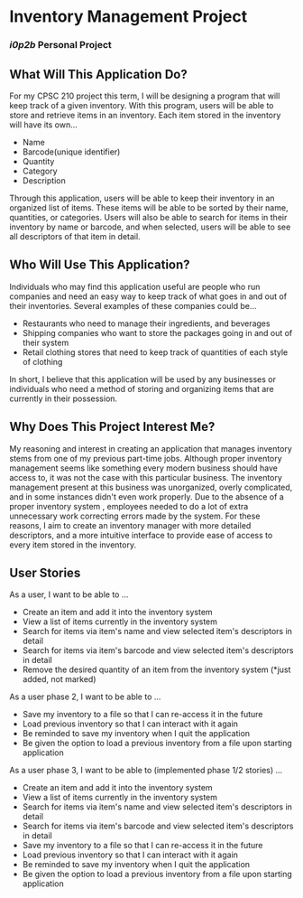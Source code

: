 # **Inventory Management Project**

### *i0p2b* Personal Project

## **What Will This Application Do?**

For my CPSC 210 project this term, I will be designing a program that will keep track of a given
inventory. With this program, users will be able to store and retrieve items in an inventory. Each item stored in
the inventory will have its own...
  
  - Name
  - Barcode(unique identifier)
  - Quantity
  - Category
  - Description
  
Through this application, users will be able to keep their inventory in an organized list of items. These items
will be able to be sorted by their name, quantities, or categories. Users will also be able to search
for items in their inventory by name or barcode, and when selected, users will be able to see all descriptors of
that item in detail.

## **Who Will Use This Application?**

Individuals who may find this application useful are people who run companies and need an easy way to keep track of what
goes in and out of their inventories. Several examples of these companies could be...
 
  - Restaurants who need to manage their ingredients, and beverages
  - Shipping companies who want to store the packages going in and out of their system
  - Retail clothing stores that need to keep track of quantities of each style of clothing

In short, I believe that this application will be used by any businesses or individuals who need a method of storing and
organizing items that are currently in their possession.

## **Why Does This Project Interest Me?**

My reasoning and interest in creating an application that manages inventory stems from one of my previous part-time
jobs. Although proper inventory management seems like something every modern business should have access to, it was not
the case with this particular business. The inventory management present at this business was unorganized, overly
complicated, and in some instances didn't even work properly. Due to the absence of a proper inventory system
, employees needed to do a lot of extra unnecessary work correcting errors made by the system. For these reasons, I
aim to create an inventory manager with more detailed descriptors, and a more intuitive interface to provide ease of
access to every item stored in the inventory.


## **User Stories**

As a user, I want to be able to ...

  - Create an item and add it into the inventory system
  - View a list of items currently in the inventory system
  - Search for items via item's name and view selected item's descriptors in detail
  - Search for items via item's barcode and view selected item's descriptors in detail
  - Remove the desired quantity of an item from the inventory system (*just added, not marked)
  
  
As a user phase 2, I want to be able to ...

  - Save my inventory to a file so that I can re-access it in the future
  - Load previous inventory so that I can interact with it again
  - Be reminded to save my inventory when I quit the application
  - Be given the option to load a previous inventory from a file upon starting application
  
  
As a user phase 3, I want to be able to (implemented phase 1/2 stories) ...

  - Create an item and add it into the inventory system
  - View a list of items currently in the inventory system
  - Search for items via item's name and view selected item's descriptors in detail
  - Search for items via item's barcode and view selected item's descriptors in detail
  - Save my inventory to a file so that I can re-access it in the future
  - Load previous inventory so that I can interact with it again
  - Be reminded to save my inventory when I quit the application
  - Be given the option to load a previous inventory from a file upon starting application
